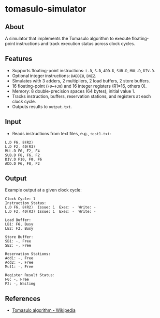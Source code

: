 # tomasulo-simulator

## About
A simulator that implements the Tomasulo algorithm to execute floating-point instructions and track execution status across clock cycles.

## Features
- Supports floating-point instructions: `L.D`, `S.D`, `ADD.D`, `SUB.D`, `MUL.D`, `DIV.D`.
- Optional integer instructions: `DADDIU`, `BNEZ`.
- Simulates with 3 adders, 2 multipliers, 2 load buffers, 2 store buffers.
- 16 floating-point (`F0`~`F30`) and 16 integer registers (R1=16, others 0).
- Memory: 8 double-precision spaces (64 bytes), initial value 1.
- Tracks instruction, buffers, reservation stations, and registers at each clock cycle.
- Outputs results to `output.txt`.

## Input
- Reads instructions from text files, e.g., `test1.txt`:

```text
L.D F6, 8(R2)
L.D F2, 40(R3)
MUL.D F0, F2, F4 
SUB.D F8, F6, F2
DIV.D F10, F0, F6
ADD.D F6, F8, F2
```

## Output

Example output at a given clock cycle:

```text
Clock Cycle: 1
Instruction Status:
L.D F6, 8(R2)  Issue: 1  Exec: -  Write: -
L.D F2, 40(R3) Issue: 1  Exec: -  Write: -

Load Buffer:
LB1: F6, Busy
LB2: F2, Busy

Store Buffer:
SB1: -, Free
SB2: -, Free

Reservation Stations:
Add1: -, Free
Add2: -, Free
Mul1: -, Free

Register Result Status:
F0: -, Free
F2: -, Waiting
```

## References

- [Tomasulo algorithm - Wikipedia](https://en.wikipedia.org/wiki/Tomasulo_algorithm) 
